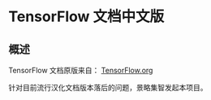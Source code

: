# TensorFlow 文档中文版

## 概述

TensorFlow 文档原版来自：
[TensorFlow.org](https://www.tensorflow.org)

针对目前流行汉化文档版本落后的问题，景略集智发起本项目。	